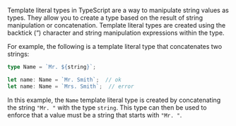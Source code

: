 Template literal types in TypeScript are a way to manipulate string values as types. They allow you to create a type based on the result of string manipulation or concatenation. Template literal types are created using the backtick (“) character and string manipulation expressions within the type.

For example, the following is a template literal type that concatenates two strings:

```ts
type Name = `Mr. ${string}`;

let name: Name = `Mr. Smith`;  // ok
let name: Name = `Mrs. Smith`;  // error
```

In this example, the `Name` template literal type is created by concatenating the string `"Mr. "` with the type `string`. This type can then be used to enforce that a value must be a string that starts with `"Mr. "`.